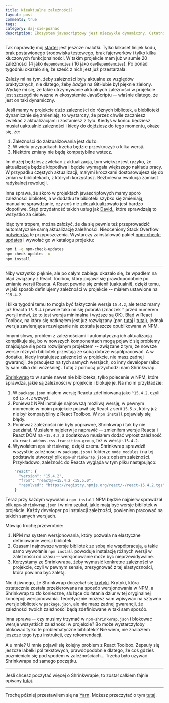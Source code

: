 ```yaml
---
title: Nieaktualne zależności?
layout: post
comments: true
tags: 
category: daj-sie-poznac
description: Ekosystem javascriptowy jest niezwykle dynamiczny. Ostatnio przez tydzień z hakiem nie sprawdzałem badgy na GitHubie, dzisiaj wchodzę i nagle okazało się, że David. raportuje o sześciu nieaktualnych zależnościach. Co z tym zrobić? Da się automatycznie, ale też nie obejdzie się bez Shrinkwrapa.
---
```


Tak naprawdę mój [starter](https://github.com/withspace/serverless-webapp-starter) jest jeszcze malutki.
Tylko kilkaset linijek kodu, brak postawionego środowiska testowego, brak fajerwerków i tylko kilka kluczowych funkcjonalności.
W takim projekcie mam już w sumie 20 zależności (4 jako `dependencies` i 16 jako `devDependencies`).
Po ponad tygodniu okazało się, że sześć z nich jest już przestarzała.

Zależy mi na tym, żeby zależności były aktualne ze względów praktycznych, nie dlatego, żeby _badge_ na GitHubie był pięknie zielony.
Wydaje mi się, że takie utrzymywanie aktualnych zależności w projekcie jest szczególnie ważne w ekosystemie JavaScriptu -- właśnie dlatego, że jest on taki dynamiczny.

Jeśli mamy w projekcie dużo zależności do różnych bibliotek, a bieblioteki dynamicznie się zmieniają, to wystarczy, że przez chwile zaczniesz zwlekać z aktualizacjami i zostaniesz z tyłu.
Kiedyś w końcu będziesz musiał uaktualnić zależności i kiedy do dojdziesz do tego momentu, okaże się, że:

 1. Zależności do zaktualizowania jest dużo.
 1. W wielu przypadkach trzeba będzie przeskoczyć o kilka wersji.
 1. Niektóre zmiany nie będą kompatybilne wstecz.
 
Im dłużej będziesz zwlekać z aktualizacją, tym większe jest ryzyko, że aktualizacja będzie kłopotliwa i będzie wymagała większego nakładu pracy.
W przypadku częstych aktualizacji, małymi kroczkami dostosowujesz się do zmian w bibliotekach, z których korzystasz.
Bezbolesna ewolucja zamiast radykalnej rewolucji.

Inna sprawa, że skoro w projektach javascriptowych mamy sporo zależności bibliotek, a w dodatku te bibioteki szybko się zmieniają, manualne sprawdzanie, czy coś nie zdezaktualizowało jest bardzo kłopotliwe.
Stąd przydatność takich usług jak [David.](https://david-dm.org/), które sprawdzają to wszystko za ciebie.

Idąc tym tropem, można założyć, że da się pewnie też przeprowadzić automatycznie samą aktualizację zależności.
Nieoceniony Stack Overflow [potwierdza](http://stackoverflow.com/questions/16073603/how-do-i-update-each-dependency-in-package-json-to-the-latest-version) te przypuszczenia.
Wystarczy zainstalować pakiet [npm-check-updates](https://www.npmjs.com/package/npm-check-updates) i wywołać go w katalogu projektu:

```bash
npm i -g npm-check-updates
npm-check-updates -u
npm install
```

---

Niby wszystko pięknie, ale po całym zabiegu okazało się, że wpadłem na błąd związany z React Toolbox, który pojawił się prawdopodobnie po zmianie wersji Reacta.
A React pewnie się zmienił (uaktualnił), dzięki temu, w jaki sposób definiujemy zależności w projekcie -- miałem ustawione na `^15.4.2`.

I kilka tygodni temu to mogła być faktycznie wersja `15.4.2`, ale teraz mamy już Reacta `15.5.4` i pewnie taka mi się pobrała (znaczek `^` przed numerem wersji mówi, że to jest wersja minimalna i wyższe są OK).
Błąd w React Toolbox, na który się natknąłem jest już rozwiązany (por. [tutaj](https://github.com/react-toolbox/react-toolbox/issues/1410) i [tutaj](https://github.com/react-toolbox/react-toolbox/pull/1448)), jednak wersja zawierająca rozwiązanie nie została jeszcze opublikowana w NPM.

Innymi słowy, problem z zależnościami i automatyczną ich aktualizacją komplikuje się, bo w nowszych komponentach mogą pojawić się problemy znajdujące się poza rozwijanym projektem -- związane z tym, że nowsze wersje różnych bibliotek przestają ze sobą dobrze współpracować.
A w dodatku, kiedy instalujesz zależności w projekcie, nie masz żadnej gwarancji, że pracujesz na tych samych wersjach, co inny developer (albo ty sam kilka dni wcześniej).
Tutaj z pomocą przychodzi nam Shrinkwrap.

[Shrinkwrap](https://docs.npmjs.com/cli/shrinkwrap) to w sumie nawet nie biblioteka, tylko polecenie w NPM, które sprawdza, jakie są zależności w projekcie i blokuje je.
Na moim przykładzie:

 1. W `package.json` miałem wersję Reacta zdefiniowaną jako `^15.4.2`, czyli od `15.4.2` wzwyż.
 1. Ponieważ NPM instaluje najnowszą możliwą wersję, w pewnym momencie w moim projekcie pojawił się React z serii `15.5.x`, który już nie był kompatybilny z React Toolbox. W `npm install` pojawiały się błędy.
 1. Ponieważ zależności nie były poprawne, Shrinkwrap i tak by nie zadziałał. Musiałem najpierw je naprawić -- zmieniłem wersje Reacta i React DOM na `~15.4.2`, a dodatkowo musiałem dodać wprost zależność do `react-addons-css-transition-group`, też w wersji `~15.4.2`.
 1. Wywołałem `npm shrinkwrap`, dzięki czemu Shrinkwrap sprawdził wszystkie zależności w `package.json` i folderze `node_modules` i na tej podstawie utworzył plik `npm-shrinkwrap.json` z opisem zależności. Przykładowo, zależność do Reacta wygląda w tym pliku następująco:
 
```javascript
    "react": {
      "version": "15.4.2",
      "from": "react@>=15.4.2 <15.5.0",
      "resolved": "https://registry.npmjs.org/react/-/react-15.4.2.tgz"
    }
```

Teraz przy każdym wywołaniu `npm install` NPM będzie najpierw sprawdzał plik `npm-shrinkwrap.json` i w nim szukał, jakie mają być wersje bibliotek w projekcie.
Każdy developer po instalacji zależności, powienien pracować na takich samych wersjach.

Mówiąc trochę przewrotnie:

 1. NPM ma system wersjonowania, który pozwala na elastyczne definiowanie wersji bibliotek.
 1. Czasami najnowsze wersje bibliotek ze sobą nie współpracują, a takie samo wywołanie `npm install` powoduje instalację różnych wersji w zależności od czasu -- wersjonowanie może być nieprzewidywalne.
 1. Korzystamy ze Shrinkwrapa, żeby wymusić konkretne zależności w projekcie, czyli w pewnym sensie, zrezygnować z tej elastyczności, która powinna być zaletą.

Nic dziwnego, że Shrinkwrap doczekał się [krytyki](http://jonnyreeves.co.uk/2016/npm-shrinkwrap-sucks/).
Krytyki, która ostatecznie została przekierowana na sposób wersjonowania w NPM, a Shrinkwrap to zło konieczne, służące do łatania dziur w tej oryginalnej koncepcji wersjonowania.
Teoretycznie możesz sam wpisywać na sztywno wersje bibliotek w `package.json`, ale nie masz żadnej gwarancji, że zależności twoich zależności będą zdefiniowane w taki sam sposób.

Inna sprawa -- czy musimy trzymać w `npm-shrinkwrap.json` i blokować wersje wszystkich zależności w projekcie?
Bo może wystarczyłoby blokować tylko te problematyczne biblioteki?
Nie wiem, nie znalazłem jeszcze tego typu instrukcji, czy rekomendacji.

A u mnie?
U mnie pojawił się kolejny problem z React Toolbox.
Zepsuły się jeszcze labelki pól tekstowych, prawdopodobnie dlatego, że coś gdzieś pozmieniało się
pod spodem w zależnościach...
Trzeba było używać Shrinkwrapa od samego początku.

---

Jeśli chcesz poczytać więcej o Shrinkwrapie, to został całkiem fajnie opisany [tutaj](https://medium.com/front-end-hacking/conquering-npm-shrinkwrap-in-laymans-terms-afa302b3363).

---

Trochę później przestawiłem się na [Yarn](https://yarnpkg.com/lang/en/).
Możesz przeczytać o tym [tutaj](http://dzikowski.github.io/daj-sie-poznac/2017/05/25/yarn/).